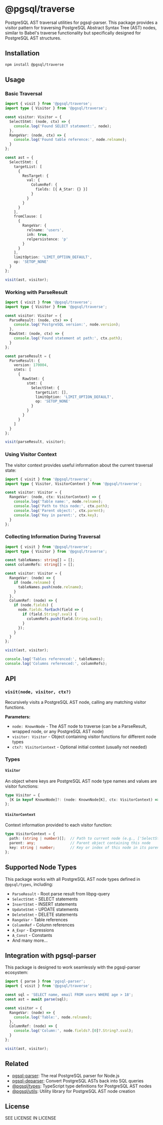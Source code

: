# @pgsql/traverse

PostgreSQL AST traversal utilities for pgsql-parser. This package provides a visitor pattern for traversing PostgreSQL Abstract Syntax Tree (AST) nodes, similar to Babel's traverse functionality but specifically designed for PostgreSQL AST structures.

## Installation

```bash
npm install @pgsql/traverse
```

## Usage

### Basic Traversal

```typescript
import { visit } from '@pgsql/traverse';
import type { Visitor } from '@pgsql/traverse';

const visitor: Visitor = {
  SelectStmt: (node, ctx) => {
    console.log('Found SELECT statement:', node);
  },
  RangeVar: (node, ctx) => {
    console.log('Found table reference:', node.relname);
  }
};

const ast = {
  SelectStmt: {
    targetList: [
      {
        ResTarget: {
          val: {
            ColumnRef: {
              fields: [{ A_Star: {} }]
            }
          }
        }
      }
    ],
    fromClause: [
      {
        RangeVar: {
          relname: 'users',
          inh: true,
          relpersistence: 'p'
        }
      }
    ],
    limitOption: 'LIMIT_OPTION_DEFAULT',
    op: 'SETOP_NONE'
  }
};

visit(ast, visitor);
```

### Working with ParseResult

```typescript
import { visit } from '@pgsql/traverse';
import type { Visitor } from '@pgsql/traverse';

const visitor: Visitor = {
  ParseResult: (node, ctx) => {
    console.log('PostgreSQL version:', node.version);
  },
  RawStmt: (node, ctx) => {
    console.log('Found statement at path:', ctx.path);
  }
};

const parseResult = {
  ParseResult: {
    version: 170004,
    stmts: [
      {
        RawStmt: {
          stmt: {
            SelectStmt: {
              targetList: [],
              limitOption: 'LIMIT_OPTION_DEFAULT',
              op: 'SETOP_NONE'
            }
          }
        }
      }
    ]
  }
};

visit(parseResult, visitor);
```

### Using Visitor Context

The visitor context provides useful information about the current traversal state:

```typescript
import { visit } from '@pgsql/traverse';
import type { Visitor, VisitorContext } from '@pgsql/traverse';

const visitor: Visitor = {
  RangeVar: (node, ctx: VisitorContext) => {
    console.log('Table name:', node.relname);
    console.log('Path to this node:', ctx.path);
    console.log('Parent object:', ctx.parent);
    console.log('Key in parent:', ctx.key);
  }
};
```

### Collecting Information During Traversal

```typescript
import { visit } from '@pgsql/traverse';
import type { Visitor } from '@pgsql/traverse';

const tableNames: string[] = [];
const columnRefs: string[] = [];

const visitor: Visitor = {
  RangeVar: (node) => {
    if (node.relname) {
      tableNames.push(node.relname);
    }
  },
  ColumnRef: (node) => {
    if (node.fields) {
      node.fields.forEach(field => {
        if (field.String?.sval) {
          columnRefs.push(field.String.sval);
        }
      });
    }
  }
};

visit(ast, visitor);

console.log('Tables referenced:', tableNames);
console.log('Columns referenced:', columnRefs);
```

## API

### `visit(node, visitor, ctx?)`

Recursively visits a PostgreSQL AST node, calling any matching visitor functions.

**Parameters:**
- `node: KnownNode` - The AST node to traverse (can be a ParseResult, wrapped node, or any PostgreSQL AST node)
- `visitor: Visitor` - Object containing visitor functions for different node types
- `ctx?: VisitorContext` - Optional initial context (usually not needed)

### Types

#### `Visitor`

An object where keys are PostgreSQL AST node type names and values are visitor functions:

```typescript
type Visitor = {
  [K in keyof KnownNode]?: (node: KnownNode[K], ctx: VisitorContext) => void;
};
```

#### `VisitorContext`

Context information provided to each visitor function:

```typescript
type VisitorContext = {
  path: (string | number)[];  // Path to current node (e.g., ['SelectStmt', 'fromClause', 0])
  parent: any;                // Parent object containing this node
  key: string | number;       // Key or index of this node in its parent
};
```

## Supported Node Types

This package works with all PostgreSQL AST node types defined in `@pgsql/types`, including:

- `ParseResult` - Root parse result from libpg-query
- `SelectStmt` - SELECT statements
- `InsertStmt` - INSERT statements
- `UpdateStmt` - UPDATE statements
- `DeleteStmt` - DELETE statements
- `RangeVar` - Table references
- `ColumnRef` - Column references
- `A_Expr` - Expressions
- `A_Const` - Constants
- And many more...

## Integration with pgsql-parser

This package is designed to work seamlessly with the pgsql-parser ecosystem:

```typescript
import { parse } from 'pgsql-parser';
import { visit } from '@pgsql/traverse';

const sql = 'SELECT name, email FROM users WHERE age > 18';
const ast = await parse(sql);

const visitor = {
  RangeVar: (node) => {
    console.log('Table:', node.relname);
  },
  ColumnRef: (node) => {
    console.log('Column:', node.fields?.[0]?.String?.sval);
  }
};

visit(ast, visitor);
```

## Related

* [pgsql-parser](https://www.npmjs.com/package/pgsql-parser): The real PostgreSQL parser for Node.js
* [pgsql-deparser](https://www.npmjs.com/package/pgsql-deparser): Convert PostgreSQL ASTs back into SQL queries
* [@pgsql/types](https://www.npmjs.com/package/@pgsql/types): TypeScript type definitions for PostgreSQL AST nodes
* [@pgsql/utils](https://www.npmjs.com/package/@pgsql/utils): Utility library for PostgreSQL AST node creation

## License

SEE LICENSE IN LICENSE
